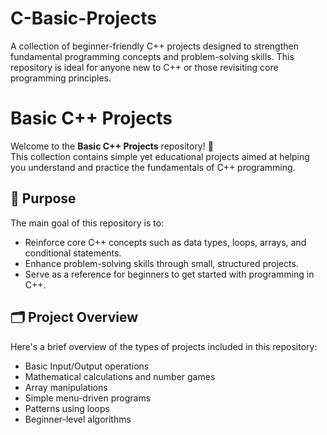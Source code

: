 # C-Basic-Projects
A collection of beginner-friendly C++ projects designed to strengthen fundamental programming concepts and problem-solving skills. This repository is ideal for anyone new to C++ or those revisiting core programming principles.
# Basic C++ Projects

Welcome to the **Basic C++ Projects** repository! 🎉  
This collection contains simple yet educational projects aimed at helping you understand and practice the fundamentals of C++ programming.

## 📌 Purpose
The main goal of this repository is to:
- Reinforce core C++ concepts such as data types, loops, arrays, and conditional statements.
- Enhance problem-solving skills through small, structured projects.
- Serve as a reference for beginners to get started with programming in C++.

## 🗂️ Project Overview
Here's a brief overview of the types of projects included in this repository:
- Basic Input/Output operations
- Mathematical calculations and number games
- Array manipulations
- Simple menu-driven programs
- Patterns using loops
- Beginner-level algorithms
